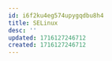 ```yaml
---
id: i6f2ku4eg574upygqdbu8h4
title: SELinux
desc: ''
updated: 1716127246712
created: 1716127246712
---
```

